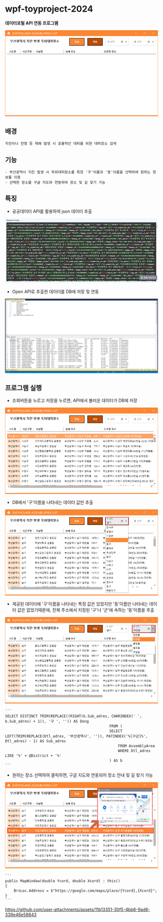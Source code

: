 # wpf-toyproject-2024

**데이터포털 API 연동 프로그램**  

![시작화면](https://raw.githubusercontent.com/LEUNSU/wpf-toyproject-2024/main/images/wpf001.png)

## 배경
    지진이나 전쟁 등 재해 발생 시 효율적인 대피를 위한 대피장소 검색 

## 기능 
    - 부산광역시 지진 발생 시 옥외대피장소를 특정 '구'이름과 '동'이름을 선택하여 원하는 정보를 이용
    - 선택한 장소를 구글 지도와 연동하여 장소 및 길 찾기 가능
        
## 특징

- 공공데이터 API를 활용하여 json 데이터 추출

![JSON파일](https://raw.githubusercontent.com/LEUNSU/wpf-toyproject-2024/main/images/wpf010.png)

- Open API로 추출한 데이터를 DB에 저장 및 연동

![DB화면](https://raw.githubusercontent.com/LEUNSU/wpf-toyproject-2024/main/images/wpf009.png)

## 프로그램 실행

- 조회버튼을 누르고 저장을 누르면, API에서 불러온 데이터가 DB에 저장

![전체조회](https://raw.githubusercontent.com/LEUNSU/wpf-toyproject-2024/main/images/wpf002.png)

- DB에서 '구'이름을 나타내는 데이터 값만 추출

![구선택](https://raw.githubusercontent.com/LEUNSU/wpf-toyproject-2024/main/images/wpf003.png)

- 제공된 데이터에 '구'이름을 나타내는 특정 값은 있었지만 '동'이름만 나타내는 데이터 값은 없었기때문에, 전체 주소에서 지정된 '구'나 '군'에 속하는 '동'이름을 추출

![동선택](https://raw.githubusercontent.com/LEUNSU/wpf-toyproject-2024/main/images/wpf004.png)


    ``` 
    SELECT DISTINCT TRIM(REPLACE((RIGHT(b.Sub_adres, CHARINDEX(' ', b.Sub_adres) + 1)), '구 ', '')) AS Dong
                                                    FROM (  
                                                    SELECT LEFT(TRIM(REPLACE(Dtl_adres, '부산광역시', '')), PATINDEX('%[구군]%', Dtl_adres) - 1) AS Sub_adres
                                                        FROM AssemblyArea 
                                                        WHERE Dtl_adres LIKE '%' + @District + '%'
                                                    ) AS b
    ``` 

- 원하는 장소 선택하여 클릭하면, 구글 지도와 연동되어 장소 안내 및 길 찾기 가능

![구글지도](https://raw.githubusercontent.com/LEUNSU/wpf-toyproject-2024/main/images/wpf008.png)

  
    ```
    public MapWindow(double Ycord, double Xcord) : this()
    {
        BrsLoc.Address = $"https://google.com/maps/place/{Ycord},{Xcord}";
    }
    ```

https://github.com/user-attachments/assets/11b13351-30f5-4bb6-9ad6-339e46e58843